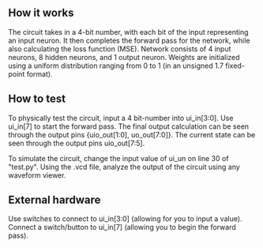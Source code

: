 <!---

This file is used to generate your project datasheet. Please fill in the information below and delete any unused
sections.

You can also include images in this folder and reference them in the markdown. Each image must be less than
512 kb in size, and the combined size of all images must be less than 1 MB.
-->

## How it works

The circuit takes in a 4-bit number, with each bit of the input representing an input neuron. It then completes the forward pass for the network, while also calculating the loss function (MSE). Network consists of 4 input neurons, 8 hidden neurons, and 1 output neuron. Weights are initialized using a uniform distribution ranging from 0 to 1 (in an unsigned 1.7 fixed-point format).

## How to test

To physically test the circuit, input a 4 bit-number into ui_in[3:0]. Use ui_in[7] to start the forward pass.  The final output calculation can be seen through the output pins {uio_out[1:0], uo_out[7:0]}. The current state can be seen through the output pins uio_out[7:5].

To simulate the circuit, change the input value of ui_un on line 30 of "test.py". Using the .vcd file, analyze the output of the circuit using any waveform viewer.

## External hardware

Use switches to connect to ui_in[3:0] (allowing for you to input a value). Connect a switch/button to ui_in[7] (allowing you to begin the forward pass).
